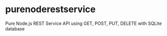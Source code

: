 # purenoderestservice
Pure Node.js REST Service API using GET, POST, PUT, DELETE with SQLite database
